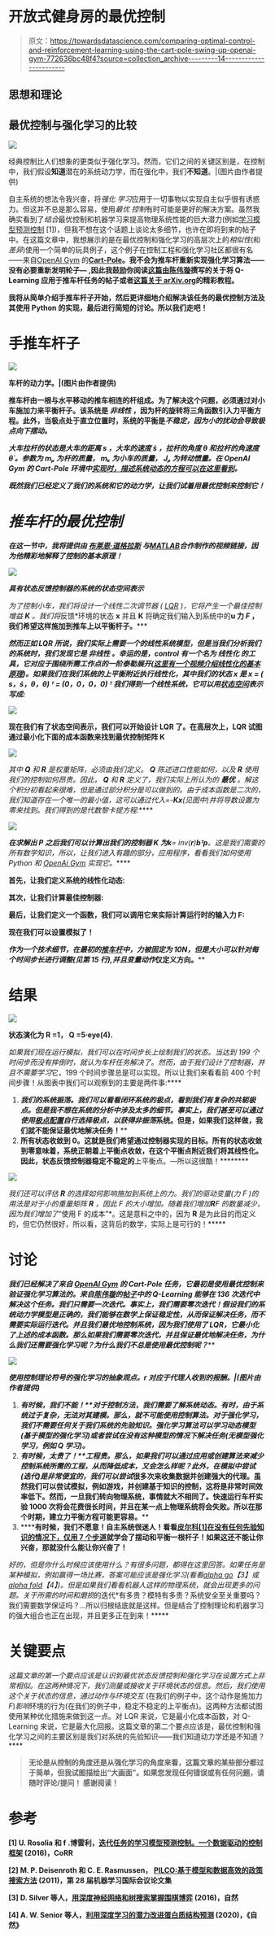 # 开放式健身房的最优控制

> 原文：<https://towardsdatascience.com/comparing-optimal-control-and-reinforcement-learning-using-the-cart-pole-swing-up-openai-gym-772636bc48f4?source=collection_archive---------14----------------------->

## 思想和理论

## 最优控制与强化学习的比较

![](img/53e44dc4b19df5403cd13bfe755c8427.png)

经典控制比人们想象的更类似于强化学习。然而，它们之间的关键区别是，在控制中，我们假设**知道**潜在的系统动力学，而在强化中，我们**不知道**。|(图片由作者提供)

自主系统的想法令我兴奋，将*强化* *学习*应用于一切事物以实现自主似乎很有诱惑力。但这并不总是那么容易，使用*最优* *控制*有时可能是更好的解决方案。虽然我确实看到了*结合*最优控制和机器学习来提高物理系统性能的巨大潜力(例如[学习模型预测控制](https://arxiv.org/abs/1609.01387) [1])，但我不想在这个话题上谈论太多细节，也许在即将到来的帖子中。在这篇文章中，我想展示的是在最优控制和强化学习的高层次上的*相似性*(和*差异*)使用一个简单的玩具例子，这个例子在控制工程和强化学习社区都很有名——来自[OpenAI Gym](https://gym.openai.com) 的[**Cart-Pole**](https://gym.openai.com/envs/CartPole-v1/)**。我不会为推车杆重新实现强化学习算法——没有必要重新发明轮子— ,因此我鼓励你阅读[这篇由](https://medium.com/@tuzzer/cart-pole-balancing-with-q-learning-b54c6068d947)[陈伟璇](https://medium.com/u/2470a1c1d8b6?source=post_page-----772636bc48f4--------------------------------)撰写的关于将 Q-Learning 应用于推车杆任务的帖子或者[这篇关于 arXiv.org](https://arxiv.org/abs/2006.04938)的精彩教程。**

**我将从简单介绍手推车杆子开始，然后更详细地介绍解决该任务的最优控制方法及其使用 Python 的实现，最后进行简短的讨论。所以我们走吧！**

# **手推车杆子**

**![](img/eb07f672592911f6f07aaef4f991523a.png)**

**车杆的动力学。|(图片由作者提供)**

**推车杆由一根与水平移动的推车相连的杆组成。为了解决这个问题，必须通过对小车施加力来平衡杆子。该系统是 ***非线性*** ，因为杆的旋转将三角函数引入力平衡方程。此外，当极点处于直立位置时，系统的平衡是*不稳定，因为小的扰动会导致极点向下摆动。***

***大车拉杆的状态是大车的距离 *s* ，大车的速度 *ṡ* ，拉杆的角度 *θ* 和拉杆的角速度 *θ̇* 。参数为 *mₚ* 为杆的质量， *mₖ* 为小车的质量， *Jₚ* 为转动惯量。在 OpenAI Gym 的 Cart-Pole 环境中[实现时，描述系统动态的方程可以在这里](https://github.com/openai/gym/blob/master/gym/envs/classic_control/cartpole.py)[看到](https://coneural.org/florian/papers/05_cart_pole.pdf)。***

***既然我们已经定义了我们的系统和它的动力学，让我们试着用最优控制来控制它！***

# ***推车杆的最优控制***

****在这一节中，我将提供由* [*布莱恩·道格拉斯*](https://www.youtube.com/user/ControlLectures) *与*[*MATLAB*](https://www.youtube.com/user/MATLAB)*合作制作的视频链接，因为他精彩地解释了控制的基本原理！****

***![](img/66b841048ec02beb486bc206e3ec682c.png)***

***具有状态反馈控制器的系统的状态空间表示***

***为了控制小车，我们将设计一个*线性二次调节器* ( [LQR](https://www.youtube.com/watch?v=E_RDCFOlJx4&ab_channel=MATLAB) )，它将产生一个最佳控制增益 **K** 。我们将*反馈*环境的状态 **x** 并且 **K** 将确定我们输入到系统中的**u 力 *F* ，我们希望这样施加到推车上以平衡杆子。*****

****然而正如 LQR 所说，我们实际上需要一个*的线性系统模型，但是当我们分析我们的系统时，我们发现它是 ***非线性*** *。*幸运的是，control 有一个名为 ***线性化*** 的工具，它对应于围绕所需工作点的一阶泰勒展开([这里有一个视频介绍线性化的基本原理](https://www.youtube.com/watch?v=5gEattuH3tI&ab_channel=MATLAB))。如果我们在我们系统的上平衡附近执行线性化，其中我们的状态 **x** 是 **x** = ( *s，ṡ，θ，θ̇)* ᵀ *= (0，0，0，0)* ᵀ 我们得到一个线性系统，它可以用[状态空间](https://www.youtube.com/watch?v=hpeKrMG-WP0&ab_channel=MATLAB)表示写成:*****

****![](img/eb22a52f73348d11317c423412dbb38f.png)****

****现在我们有了状态空间表示，我们可以开始设计 LQR 了。在高层次上，LQR 试图通过最小化下面的成本函数来找到最优控制矩阵 K****

****![](img/24e838f9ed6846e5bf84a28302e5540b.png)****

****其中 **Q** 和 **R** 是权重矩阵，必须由我们定义。 **Q** 陈述*进口性能*如何，以及 **R** 使用我们的控制如何昂贵。因此， **Q** 和 **R** 定义了，我们实际上所认为的 ***最优*** 。解这个积分初看起来很难，但是通过部分积分是可以做到的。由于成本函数是二次的，我们知道存在一个唯一的最小值，这可以通过代入*=-**Kx**(见图中)并将导数设置为零来找到。我们得到的是代数黎卡提方程:*****

*****![](img/9f8dbe5aff3c052d1e09ad4ed1eb981d.png)*****

*****在求解出 **P** 之后我们可以计算出我们的控制器 **K** 为**k**= inv(**r**)**b*ᵀ*p**。这是我们需要的所有数学知识，所以，让我们进入有趣的部分，应用程序，看看我们如何使用 Python 和 [OpenAi Gym](https://gym.openai.com/) 实现它。*****

****首先，让我们定义系统的线性化动态:****

****其次，让我们计算最佳控制器:****

****最后，让我们定义一个函数，我们可以调用它来实际计算运行时的输入力 F:****

****现在我们可以设置模拟了！****

****作为一个技术细节，在最初的[推车杆](https://github.com/openai/gym/blob/master/gym/envs/classic_control/cartpole.py)中，力被固定为 10N，但是大小可以针对每个时间步长进行调整(见第 15 行),并且变量*动作*仅定义方向。****

# ****结果****

****![](img/449806c85af80526acce6e2d7310a2a5.png)****

****状态演化为 **R** =1， **Q** =5⋅eye(4).****

****如果我们现在运行模拟，我们可以在时间步长上绘制我们的状态。当达到 199 个时间步而没有摔倒时，就认为车杆任务解决了。然而，由于我们*设计了*控制器，并且不需要*学习*它，199 个时间步骤总是可以实现。所以让我们来看看前 400 个时间步骤！从图表中我们可以观察到的主要是两件事:****

1.  ******我们的系统振荡**。我们可以看看闭环系统的极点，看到我们有复杂的共轭极点。但是我不想在系统的分析中涉及太多的细节。事实上，我们甚至可以通过使用[极点配置](https://www.youtube.com/watch?v=FXSpHy8LvmY&t=353s&ab_channel=MATLAB)自行选择极点，以获得*非振荡*系统。但是，如果我们这样做，我们就不能保证最优地解决任务！****
2.  ******所有状态收敛到 0。这就是我们希望通过控制器实现的目标。所有的状态收敛到零意味着，系统正朝着上平衡点收敛，在这个平衡点附近我们将其线性化。因此，状态反馈控制器**稳定**不稳定的**上平衡点。—所以这很酷！********

****![](img/6454caefc1ddbed62f0d4b2469f1f206.png)****

****我们还可以评估 **R** 的选择如何影响施加到系统上的力。我们的*驱动变量*(力 *F* )的用法是*对于小的重量矩阵 **R** ，因此 *F* 的大小增加。随着我们增加**R**F 的数量减少，因为我们增加了*“使用 F 的成本”*。这是意料之中的，因为 **R** 是为此目的而定义的，但它仍然很好，所以看，这背后的数学，实际上是可行的！*****

# ****讨论****

****我们已经解决了来自 [OpenAI Gym](https://gym.openai.com) 的 Cart-Pole 任务，它最初是使用最优控制来验证强化学习算法的。来自[陈伟璇](https://medium.com/u/2470a1c1d8b6?source=post_page-----772636bc48f4--------------------------------)的[帖子](https://medium.com/@tuzzer/cart-pole-balancing-with-q-learning-b54c6068d947)中的 Q-Learning 能够在 136 次迭代中解决这个任务。我们只需要一次迭代。事实上，我们需要**零次迭代**！假设我们的系统动力学模型是正确的，我们能够在数学上保证稳定性，从而保证解决任务，而不需要实际运行迭代。并且我们最优地控制系统*，因为我们使用了 LQR，它最小化了上述的成本函数。那么如果我们需要零次迭代，并且保证最优地解决任务，为什么我们还需要强化学习呢？为什么我们不总是使用最优控制呢？*****

*****![](img/b387c3c23c183cae4134d55feaebc631.png)*****

*****使用控制理论符号的强化学习的抽象观点。r 对应于代理人收到的报酬。|(图片由作者提供)*****

1.  *******有时候，我们不能！**对于控制方法，我们需要了解系统动态。有时，由于系统过于复杂，无法对其建模。那么，就不可能使用控制算法。对于强化学习，我们不需要任何关于我们系统的先验知识。强化学习算法可以*学习*动态模型(基于模型的强化学习)或者尝试在没有这种模型的情况下解决任务(无模型强化学习，例如 Q 学习)。*****
2.  ******有时候，太贵了！**工程贵。那么，如果我们可以通过应用或创建算法来减少控制系统所需的工程，从而降低成本，又会怎么样呢？此外，在模拟中*尝试*(迭代)是非常便宜的，我们可以*尝试*很多次来收集数据并创建强大的代理。虽然我们可以尝试模拟，例如游戏，并创建基于知识的控制，这将是非常时间效率低下。然而，一旦我们转向物理系统，事情就大不相同了。快速运行车杆实验 1000 次将会花费很长时间，并且在某一点上物理系统将会失败。所以在那个时期，建立力平衡方程可能更容易。****
3.  ******有时候，我们不愿意！**自主系统很迷人！看看[皮尔科[1]在没有任何先验知识的情况下，仅用 7 个步道](https://www.youtube.com/watch?v=XiigTGKZfks&t=5s&ab_channel=PilcoLearner)就学会了摆动和平衡一根杆子！如果这还不能让你兴奋，那就没什么能让你兴奋了！****

****好的，但是你什么时候应该使用什么？有很多问题，都得在这里回答。如果任务是某种模拟，例如赢得一场比赛，答案可能应该是强化学习(看看[alpha go](https://www.youtube.com/watch?v=WXuK6gekU1Y&ab_channel=DeepMind)【3】或[alpha fold](https://www.youtube.com/watch?v=gg7WjuFs8F4&ab_channel=DeepMind)【4】)。但是如果我们看看机器人这样的物理系统，就会出现更多的问题。关于所需的*时间*和*磨损*的迭代*有多贵？模特有多贵？系统安全至关重要吗？我们需要数学保证吗？…所以归根结底就是这样。但是结合了控制理论和机器学习的强大组合也正在出现，并且更多正在到来！*****

# ****关键要点****

****这篇文章的第一个要点应该是认识到最优状态反馈控制和强化学习在设置方式上非常相似。在这两种情况下，我们测量或接收关于环境状态的信息。然后，我们使用这个关于状态的信息，通过*动作*与环境*交互* (在我们的例子中，这个动作是施加力*F*)*影响*环境的行为(在我们的例子中，稳定不稳定的上平衡点)。这两种方法都试图使用某种优化措施来做到这一点。对 LQR 来说，它是最小化成本函数，对 Q-Learning 来说，它是最大化回报。这篇文章的第二个要点应该是，最优控制和强化学习之间的主要区别是我们对系统的先验知识——我们知道动力学还是不知道？****

> ****无论是从控制的角度还是从强化学习的角度来看，这篇文章的某些部分都过于简单，但我试图描绘出“大画面”。如果您发现任何错误或有任何问题，请随时评论/提问！
> **感谢阅读！******

# ****参考****

****[1] U. Rosolia 和 f .博雷利，[迭代任务的学习模型预测控制。一个数据驱动的控制框架](https://arxiv.org/abs/1609.01387) (2016)，CoRR****

****[2] M. P. Deisenroth 和 C. E. Rasmussen， [PILCO:基于模型和数据高效的政策搜索方法](http://mlg.eng.cam.ac.uk/pub/pdf/DeiRas11.pdf) (2011)，第 28 届机器学习国际会议论文集****

****[3] D. Silver 等人，[用深度神经网络和树搜索掌握围棋博弈](https://www.nature.com/articles/nature16961) (2016)，自然****

****[4] A. W. Senior 等人，[利用深度学习的潜力改进蛋白质结构预测](https://www.nature.com/articles/s41586-019-1923-7) (2020)，《自然》****